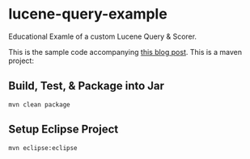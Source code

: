 lucene-query-example
====================

Educational Examle of a custom Lucene Query &amp; Scorer. 

This is the sample code accompanying [this blog post](http://www.opensourceconnections.com/2014/01/20/build-your-own-custom-lucene-query-and-scorer/). This is a maven project:

## Build, Test, & Package into Jar

    mvn clean package
    
## Setup Eclipse Project

    mvn eclipse:eclipse
